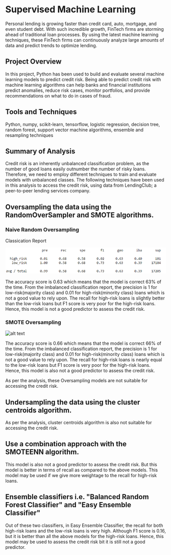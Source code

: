 # Supervised Machine Learning
Personal lending is growing faster than credit card, auto, mortgage, and even student debt. With such incredible growth, 
FinTech firms are storming ahead of traditional loan processes. By using the latest machine learning techniques, 
these FinTech firms can continuously analyze large amounts of data and predict trends to optimize lending.

## Project Overview
In this project, Python has been used to build and evaluate several machine learning models to predict credit risk. 
Being able to predict credit risk with machine learning algorithms can help banks and financial institutions predict anomalies, 
reduce risk cases, monitor portfolios, and provide recommendations on what to do in cases of fraud.

## Tools and Techniques
Python, numpy, scikit-learn, tensorflow, logistic regression, decision tree, random forest, support vector machine algorithms, ensemble and resampling techniques 

## Summary of Analysis
Credit risk is an inherently unbalanced classification problem, as the number of good loans easily
  outnumber the number of risky loans. Therefore, we need to employ different techniques to train
  and evaluate models with unbalanced classes. The following techniques have been used in this analysis
  to access the credit risk, using data from LendingClub; a peer-to-peer lending services company.

## Oversampling the data using the RandomOverSampler and SMOTE algorithms.

### Naive Random Oversampling
Classication Report

![alt text](https://github.com/ArchanaRohilla/Supervised_MachineLearning/blob/master/images/random_sampler.png)

The accuracy score is 0.63 which means that the model is correct 63% of the time. From the imbalanced classification report, the precision is 1 for low-risk(majority class) and 0.01 for high-risk(minority class) loans which is not a good value to rely upon. The recall for high-risk loans is slightly better than the low-risk loans but F1 score is very poor for the high-risk loans. Hence, this model is not a good predictor to assess the credit risk.




### SMOTE Oversampling

![alt text]()

The accuracy score is 0.66 which means that the model is correct 66% of the time. From the imbalanced classification report, the precision is 1 for low-risk(majority class) and 0.01 for high-risk(minority class) loans which is not a good value to rely upon. The recall for high-risk loans is nearly equal to the low-risk loans but F1 score is very poor for the high-risk loans. Hence, this model is also not a good predictor to assess the credit risk.

As per the analysis, these Oversampling models  are not suitable for accessing the credit risk.
	

## Undersampling the data using the cluster centroids algorithm.
As per the analysis, cluster centroids algorithm is also not suitable for accessing the 
	  credit risk.

## Use a combination approach with the SMOTEENN algorithm.
This model is also not a good predictor to assess the credit risk. But this model is
	  better in terms of recall as compared to the above models. This model may be used if we give 
	  more weightage to the recall for high-risk loans.

## Ensemble classifiers i.e. "Balanced Random Forest Classifier" and "Easy Ensemble Classifier"
Out of these two classifiers, in Easy Ensemble Classifier, the recall for both high-risk loans
	  and the low-risk loans is very high. Although F1 score is 0.16, but it is better than all the 
	  above models for the high-risk loans. Hence, this model may be used to assess the credit risk 
	  bit it is still not a good predictor. 